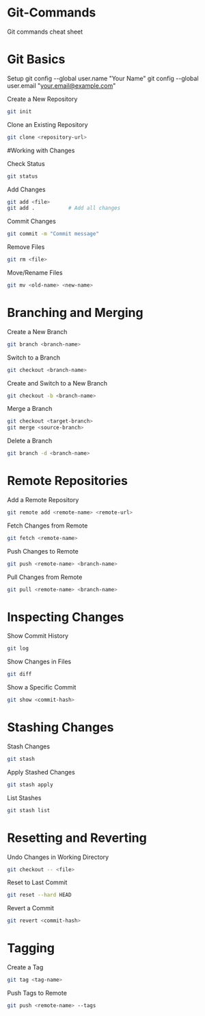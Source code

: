# Git-Commands
Git commands cheat sheet


# Git Basics

Setup
git config --global user.name "Your Name"
git config --global user.email "your.email@example.com"

Create a New Repository
```sh
git init
```

Clone an Existing Repository
```sh
git clone <repository-url>
```

#Working with Changes

Check Status
```sh
git status
```

Add Changes
```sh
git add <file>
git add .           # Add all changes
```

Commit Changes
```sh
git commit -m "Commit message"
```

Remove Files
```sh
git rm <file>
```

Move/Rename Files
```sh
git mv <old-name> <new-name>
```

# Branching and Merging

Create a New Branch
```sh
git branch <branch-name>
```

Switch to a Branch
```sh
git checkout <branch-name>
```

Create and Switch to a New Branch
```sh
git checkout -b <branch-name>
```

Merge a Branch
```sh
git checkout <target-branch>
git merge <source-branch>
```

Delete a Branch
```sh
git branch -d <branch-name>
```

# Remote Repositories

Add a Remote Repository
```sh
git remote add <remote-name> <remote-url>
```

Fetch Changes from Remote
```sh
git fetch <remote-name>
```

Push Changes to Remote
```sh
git push <remote-name> <branch-name>
```

Pull Changes from Remote
```sh
git pull <remote-name> <branch-name>
```

# Inspecting Changes

Show Commit History
```sh
git log
```

Show Changes in Files
```sh
git diff
```

Show a Specific Commit
```sh
git show <commit-hash>
```

# Stashing Changes

Stash Changes
```sh
git stash
```

Apply Stashed Changes
```sh
git stash apply
```

List Stashes
```sh
git stash list
```

# Resetting and Reverting

Undo Changes in Working Directory
```sh
git checkout -- <file>
```

Reset to Last Commit
```sh
git reset --hard HEAD
```

Revert a Commit
```sh
git revert <commit-hash>
```

# Tagging

Create a Tag
```sh
git tag <tag-name>
```

Push Tags to Remote
```sh
git push <remote-name> --tags
```

